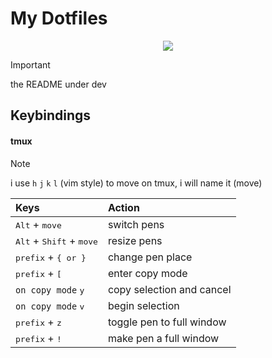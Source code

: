 # My Dotfiles

<p align="center">
  <a href="https://github.com/No0ne003/dotfiles/commits/"><img src="https://img.shields.io/github/last-commit/No0ne003/dotfiles?colorA=363a4f&colorB=b7bdf8&style=for-the-badge"></a>
</p>

> [!IMPORTANT]
> the README under dev 

## Keybindings
#### tmux
> [!NOTE]
> i use ```h``` ```j``` ```k``` ```l``` (vim style) to move on tmux, i will name it (move)

| Keys | Action |
| :--  | :-- |
| <kbd>Alt</kbd> + <kbd>move</kbd> | switch pens
| <kbd>Alt</kbd> + <kbd>Shift</kbd> + <kbd>move</kbd> | resize pens
| <kbd>prefix</kbd> + <kbd>{ or }</kbd> | change pen place
| <kbd>prefix</kbd> + <kbd>[</kbd> | enter copy mode
| ```on copy mode``` <kbd>y</kbd> | copy selection and cancel
| ```on copy mode``` <kbd>v</kbd> | begin selection
| <kbd>prefix</kbd> + <kbd>z</kbd> | toggle pen to full window
| <kbd>prefix</kbd> + <kbd>!</kbd> | make pen a full window
